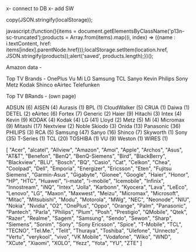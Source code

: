 x- connect to DB
x- add SW

copy(JSON.stringify(localStorage));


javascript:(function(){items = document.getElementsByClassName('p13n-sc-truncated');products = Array.from(items).map((i, index) => ({name : i.textContent, href: items[index].parentNode.href}));localStorage.setItem(location.href, JSON.stringify(products));alert('saved', products.length);})();


Amazon data -

Top TV Brands -
OnePlus
Vu
Mi
LG
Samsung
TCL
Sanyo
Kevin
Philips
Sony
Metz
Kodak
Shinco
eAirtec
Telefunken

Top TV BRands - (own page)

ADSUN (6)
AISEN (4)
Aurasis (1)
BPL (1)
CloudWalker (5)
CRUA (1)
Daiwa (1)
DETEL (2)
eAirtec (6)
Fortex (7)
Generic (2)
Haier (9)
Hitachi (3)
Intex (4)
Kevin (9)
KODAK (4)
Kodak (4)
LG (41)
Lloyd (2)
Metz (5)
Mi (4)
Micromax (9)
Mitashi (17)
Nextview (2)
Noble Skiodo (3)
Onida (13)
Panasonic (36)
PHILIPS (3)
RCA (5)
Samsung (47)
Sanyo (16)
Shinco (7)
Skyworth (1)
Sony (35)
T-Series (1)
TCL (20)
TOSHIBA (1)
VU (9)
Weston (1)
WIRES (1)


[
  "Acer",
  "alcatel",
  "Allview",
  "Amazon",
  "Amoi",
  "Apple",
  "Archos",
  "Asus",
  "AT&T",
  "Benefon",
  "BenQ",
  "BenQ-Siemens",
  "Bird",
  "BlackBerry",
  "Blackview",
  "BLU",
  "Bosch",
  "BQ",
  "Casio",
  "Cat",
  "Celkon",
  "Chea",
  "Coolpad",
  "Dell",
  "Emporia",
  "Energizer",
  "Ericsson",
  "Eten",
  "Fujitsu Siemens",
  "Garmin-Asus",
  "Gigabyte",
  "Gionee",
  "Google",
  "Haier",
  "Honor",
  "HP",
  "HTC",
  "Huawei",
  "i-mate",
  "i-mobile",
  "Icemobile",
  "Infinix",
  "Innostream",
  "iNQ",
  "Intex",
  "Jolla",
  "Karbonn",
  "Kyocera",
  "Lava",
  "LeEco",
  "Lenovo",
  "LG",
  "Maxon",
  "Maxwest",
  "Meizu",
  "Micromax",
  "Microsoft",
  "Mitac",
  "Mitsubishi",
  "Modu",
  "Motorola",
  "MWg",
  "NEC",
  "Neonode",
  "NIU",
  "Nokia",
  "Nvidia",
  "O2",
  "OnePlus",
  "Oppo",
  "Orange",
  "Palm",
  "Panasonic",
  "Pantech",
  "Parla",
  "Philips",
  "Plum",
  "Posh",
  "Prestigio",
  "QMobile",
  "Qtek",
  "Razer",
  "Realme",
  "Sagem",
  "Samsung",
  "Sendo",
  "Sewon",
  "Sharp",
  "Siemens",
  "Sonim",
  "Sony",
  "Sony Ericsson",
  "Spice",
  "T-Mobile",
  "TCL",
  "TECNO",
  "Tel.Me.",
  "Telit",
  "Thuraya",
  "Toshiba",
  "Ulefone",
  "Unnecto",
  "Vertu",
  "verykool",
  "vivo",
  "VK Mobile",
  "Vodafone",
  "Wiko",
  "WND",
  "XCute",
  "Xiaomi",
  "XOLO",
  "Yezz",
  "Yota",
  "YU",
  "ZTE"
]
